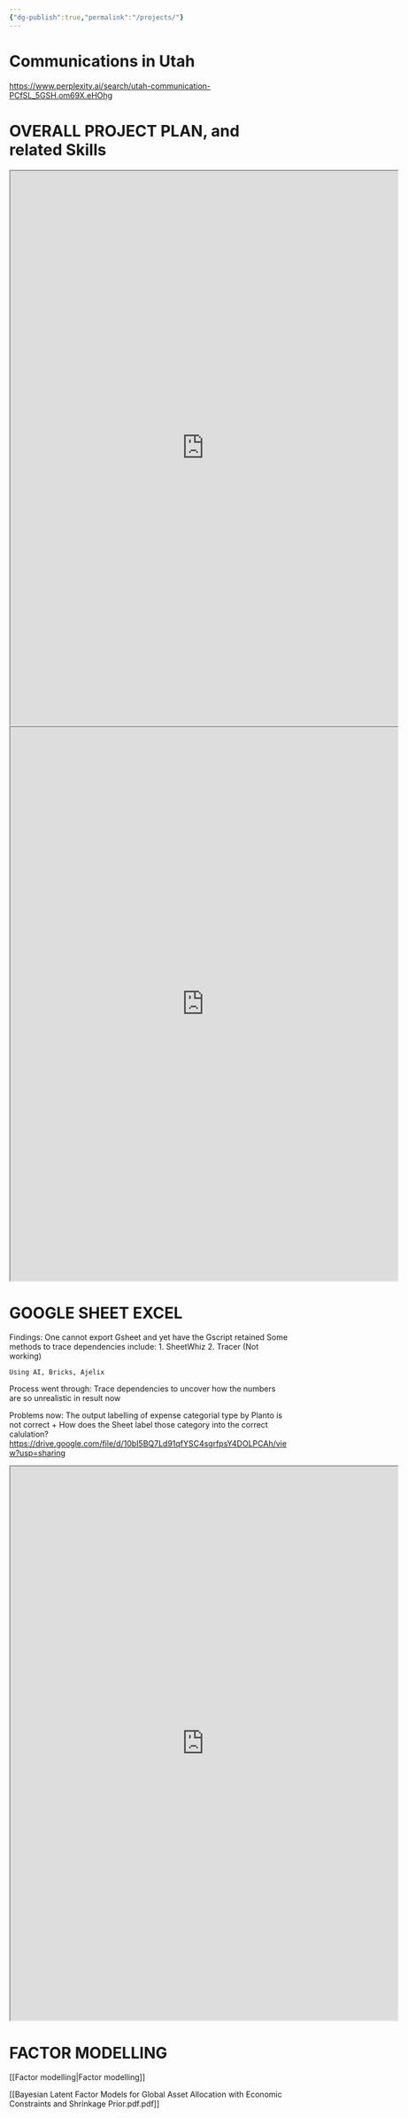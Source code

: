 ```yaml
---
{"dg-publish":true,"permalink":"/projects/"}
---
```



# Communications in Utah
https://www.perplexity.ai/search/utah-communication-PCfSL_5GSH.om69X.eHOhg

# OVERALL PROJECT PLAN, and related Skills

<iframe src="https://drive.google.com/open?id=1tZYPwejDBp5rBfYK997ks7taHoBa00D4&usp=drive_fs/preview" width="700" height="1000" ></iframe>
<iframe src="https://drive.google.com/file/d/1lc0gr9ytmJybhu_uT9UkFaoCD2VFa3QA/view?usp=sharing" width="700" height="1000" ></iframe>

# GOOGLE SHEET EXCEL
Findings: One cannot export Gsheet and yet have the Gscript retained
Some methods to trace dependencies include: 
	1. SheetWhiz 
	2. Tracer (Not working)

	Using AI, Bricks, Ajelix

Process went through: Trace dependencies to uncover how the numbers are so unrealistic in result now

Problems now: The output labelling of expense categorial type by Planto is not correct
 +
 How does the Sheet label those category into the correct calulation?
 https://drive.google.com/file/d/10bI5BQ7Ld91qfYSC4sgrfpsY4DOLPCAh/view?usp=sharing

<iframe src="https://drive.google.com/file/d/10bI5BQ7Ld91qfYSC4sgrfpsY4DOLPCAh/view?usp=sharing" width="700" height="1000" ></iframe>
 
 
# FACTOR MODELLING 
[[Factor modelling\|Factor modelling]]

[[Bayesian Latent Factor Models for Global Asset Allocation with Economic Constraints and Shrinkage Prior.pdf.pdf]]